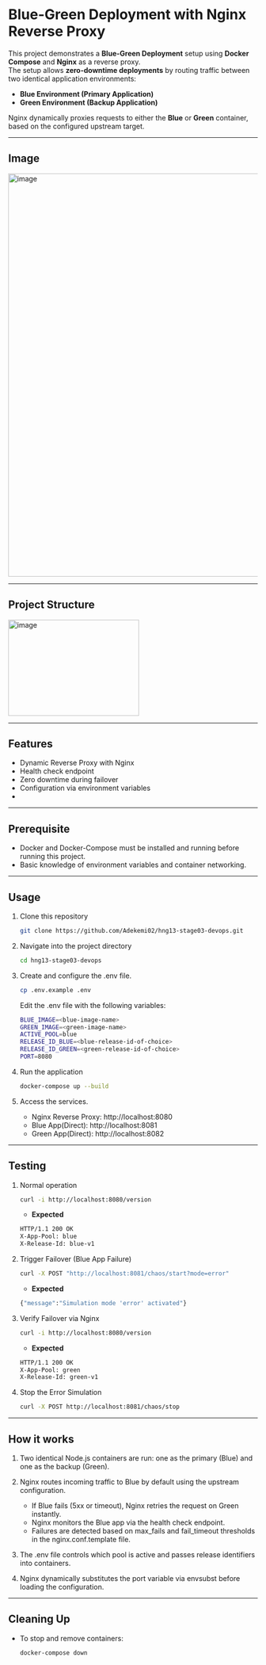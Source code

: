 # Blue-Green Deployment with Nginx Reverse Proxy

This project demonstrates a **Blue-Green Deployment** setup using **Docker Compose** and **Nginx** as a reverse proxy.  
The setup allows **zero-downtime deployments** by routing traffic between two identical application environments:  
- **Blue Environment (Primary Application)**  
- **Green Environment (Backup Application)**

Nginx dynamically proxies requests to either the **Blue** or **Green** container, based on the configured upstream target.

---

## Image

<img width="1826" height="814" alt="image" src="https://github.com/user-attachments/assets/64b71d44-ae95-4195-bcef-884b96067177" />

---

## Project Structure

<img width="264" height="194" alt="image" src="https://github.com/user-attachments/assets/9a9303c9-df69-492a-bbb2-f881b7df276f" />

---

## Features

- Dynamic Reverse Proxy with Nginx
- Health check endpoint
- Zero downtime during failover
- Configuration via environment variables
- 

---

## Prerequisite

- Docker and Docker-Compose must be installed and running before running this project.
- Basic knowledge of environment variables and container networking.

---

## Usage

1. Clone this repository
    ```sh
    git clone https://github.com/Adekemi02/hng13-stage03-devops.git

2. Navigate into the project directory
    ```sh
    cd hng13-stage03-devops

3. Create and configure the .env file.
    ```sh
    cp .env.example .env
    ```
    Edit the .env file with the following variables:
    ```sh
    BLUE_IMAGE=<blue-image-name>
    GREEN_IMAGE=<green-image-name>
    ACTIVE_POOL=blue
    RELEASE_ID_BLUE=<blue-release-id-of-choice>
    RELEASE_ID_GREEN=<green-release-id-of-choice>
    PORT=8080
    ```

4. Run the application
    ```sh
    docker-compose up --build

5. Access the services.
    - Nginx Reverse Proxy: http://localhost:8080
    - Blue App(Direct): http://localhost:8081
    - Green App(Direct): http://localhost:8082

---

## Testing

1. Normal operation
    ```sh
    curl -i http://localhost:8080/version
    ```
    - **Expected** 
    ```sh
    HTTP/1.1 200 OK 
    X-App-Pool: blue 
    X-Release-Id: blue-v1
    ```

2. Trigger Failover (Blue App Failure)
    ```sh
    curl -X POST "http://localhost:8081/chaos/start?mode=error"
    ```
    - **Expected**  
    ```sh
    {"message":"Simulation mode 'error' activated"}
    ```

3. Verify Failover via Nginx
    ```sh
    curl -i http://localhost:8080/version
    ```
    - **Expected**  
    ```sh
    HTTP/1.1 200 OK 
    X-App-Pool: green 
    X-Release-Id: green-v1
    ```

4. Stop the Error Simulation
    ```sh
    curl -X POST http://localhost:8081/chaos/stop
    ```

---

## How it works

1. Two identical Node.js containers are run: one as the primary (Blue) and one as the backup (Green).

2. Nginx routes incoming traffic to Blue by default using the upstream configuration.
    - If Blue fails (5xx or timeout), Nginx retries the request on Green instantly.
    - Nginx monitors the Blue app via the health check endpoint.
    - Failures are detected based on max_fails and fail_timeout thresholds in the nginx.conf.template file.

3. The .env file controls which pool is active and passes release identifiers into containers.

4. Nginx dynamically substitutes the port variable via envsubst before loading the configuration.

---

## Cleaning Up
- To stop and remove containers:
    ```sh
    docker-compose down
    ```
